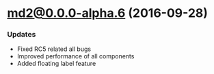 # md2@0.0.0-alpha.6 (2016-09-28)

### Updates

* Fixed RC5 related all bugs
* Improved performance of all components
* Added floating label feature